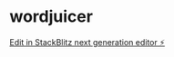 # wordjuicer

[Edit in StackBlitz next generation editor ⚡️](https://stackblitz.com/~/github.com/jakerains/wordjuicer)